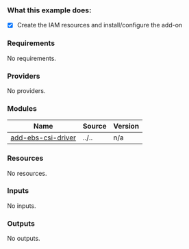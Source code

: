### What this example does:
- [x] Create the IAM resources and install/configure the add-on
<!-- BEGIN_TF_DOCS -->
### Requirements

No requirements.

### Providers

No providers.

### Modules

| Name | Source | Version |
|------|--------|---------|
| <a name="module_add-ebs-csi-driver"></a> [add-ebs-csi-driver](#module\_add-ebs-csi-driver) | ../.. | n/a |

### Resources

No resources.

### Inputs

No inputs.

### Outputs

No outputs.
<!-- END_TF_DOCS -->